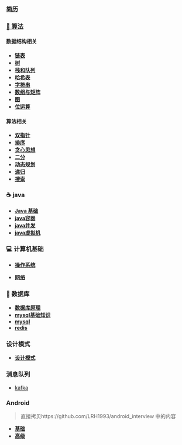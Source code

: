 ### [简历](/doc/review/简历.html)

### [:ear_of_rice: 算法](/doc/DataStructures/汇总.html)

#### 数据结构相关

- **[链表](/doc/DataStructures/链表.html)**
- **[树](/doc/DataStructures/树.html)**
- **[栈和队列](/doc/DataStructures/栈和队列.html)**
- **[哈希表](/doc/DataStructures/哈希表.html)**
- **[字符串](/doc/DataStructures/字符串.html)**
- **[数组与矩阵](/doc/DataStructures/数组与矩阵.html)**
- **[图](/doc/DataStructures/图.html)**
- **[位运算](/doc/DataStructures/位运算.html)**

#### 算法相关

- **[双指针](/doc/DataStructures/双指针.html)**
- **[排序](/doc/DataStructures/排序.html)**
- **[贪心思想](/doc/DataStructures/贪心思想.html)**
- **[二分](/doc/DataStructures/二分.html)**
- **[动态规划](/doc/DataStructures/动态规划.html)**
- **[递归](/doc/DataStructures/递归.html)**
- **[搜索](/doc/DataStructures/搜索.html)**

### :coffee: java

- **[Java 基础](/doc/java/java基础.html)**
- **[java容器](/doc/java/java容器.html)**
- **[java并发](/doc/java/java并发.html)**
- **[java虚拟机](/doc/java/jvm.html)**

### :computer: 计算机基础

- **[操作系统](/doc/os/os.html)**

- **[网络](/doc/network/network.html)**


### :cherry_blossom: 数据库

- **[数据库原理](/doc/database/数据库系统原理.html)**
- **[mysql基础知识](/doc/database/基础知识.html)**
- **[mysql](/doc/database/Mysql.html)**
- **[redis](/doc/database/redis.html)**

### 设计模式

- **[设计模式](/doc/DesignPatterns/设计模式.html)**

### 消息队列

- [kafka](/doc/Kafka/kafka.html)

### Android

> 直接拷贝https://github.com/LRH1993/android_interview 中的内容

- **[基础](/doc/Android/basis.html)**
- **[高级](/doc/Android/advance.html)**